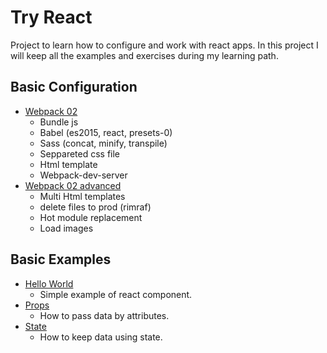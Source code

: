 # Try React
 Project to learn how to configure and work with react apps. In this project I will keep all the examples and exercises during my learning path.

## Basic Configuration
 - [Webpack 02](https://github.com/rafaelbenetti/try-react/tree/master/00%20-%20basics/00%20-%20config/00%20-%20webpack%2002)
    + Bundle js
    + Babel (es2015, react, presets-0)
    + Sass (concat, minify, transpile)
    + Seppareted css file
    + Html template
    + Webpack-dev-server
 - [Webpack 02 advanced](https://github.com/rafaelbenetti/try-react/tree/master/00%20-%20basics/00%20-%20config/01%20-%20webpack%2002%20advanced)
    + Multi Html templates 
    + delete files to prod (rimraf)
    + Hot module replacement 
    + Load images

## Basic Examples

 - [Hello World](https://github.com/rafaelbenetti/try-react/blob/master/00%20-%20basics/01%20-%20hello%20world/app.js)
    + Simple example of react component.
 - [Props](https://github.com/rafaelbenetti/try-react/blob/master/00%20-%20basics/02%20-%20props/app.js)
    + How to pass data by attributes.
 - [State](https://github.com/rafaelbenetti/try-react/blob/master/00%20-%20basics/03%20-%20state/app.js)
    + How to keep data using state.